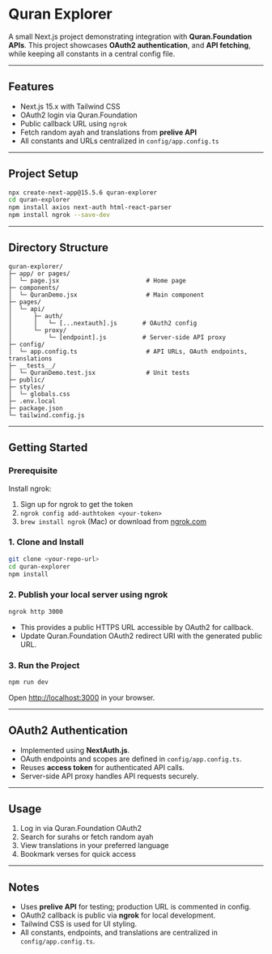 # Quran Explorer

A small Next.js project demonstrating integration with **Quran.Foundation APIs**. This project showcases **OAuth2 authentication**, and **API fetching**, while keeping all constants in a central config file.

---

## Features

* Next.js 15.x with Tailwind CSS
* OAuth2 login via Quran.Foundation
* Public callback URL using `ngrok`
* Fetch random ayah and translations from **prelive API**
* All constants and URLs centralized in `config/app.config.ts`

---

## Project Setup

```bash
npx create-next-app@15.5.6 quran-explorer
cd quran-explorer
npm install axios next-auth html-react-parser
npm install ngrok --save-dev
```

---

## Directory Structure

```
quran-explorer/
├─ app/ or pages/                     
│  └─ page.jsx                        # Home page
├─ components/
│  └─ QuranDemo.jsx                   # Main component
├─ pages/
│  └─ api/
│      ├─ auth/
│      │   └─ [...nextauth].js       # OAuth2 config
│      └─ proxy/
│          └─ [endpoint].js          # Server-side API proxy
├─ config/
│  └─ app.config.ts                   # API URLs, OAuth endpoints, translations
├─ __tests__/
│  └─ QuranDemo.test.jsx              # Unit tests
├─ public/
├─ styles/
│  └─ globals.css
├─ .env.local
├─ package.json
└─ tailwind.config.js
```

---

## Getting Started

### Prerequisite

Install ngrok:

1. Sign up for ngrok to get the token
2. `ngrok config add-authtoken <your-token>`
3. `brew install ngrok` (Mac) or download from [ngrok.com](https://ngrok.com/)

### 1. Clone and Install

```bash
git clone <your-repo-url>
cd quran-explorer
npm install
```

### 2. Publish your local server using ngrok

```bash
ngrok http 3000
```

* This provides a public HTTPS URL accessible by OAuth2 for callback.
* Update Quran.Foundation OAuth2 redirect URI with the generated public URL.

### 3. Run the Project

```bash
npm run dev
```

Open [http://localhost:3000](http://localhost:3000) in your browser.

---

## OAuth2 Authentication

* Implemented using **NextAuth.js**.
* OAuth endpoints and scopes are defined in `config/app.config.ts`.
* Reuses **access token** for authenticated API calls.
* Server-side API proxy handles API requests securely.

---

## Usage

1. Log in via Quran.Foundation OAuth2
2. Search for surahs or fetch random ayah
3. View translations in your preferred language
4. Bookmark verses for quick access

---

## Notes

* Uses **prelive API** for testing; production URL is commented in config.
* OAuth2 callback is public via **ngrok** for local development.
* Tailwind CSS is used for UI styling.
* All constants, endpoints, and translations are centralized in `config/app.config.ts`.
